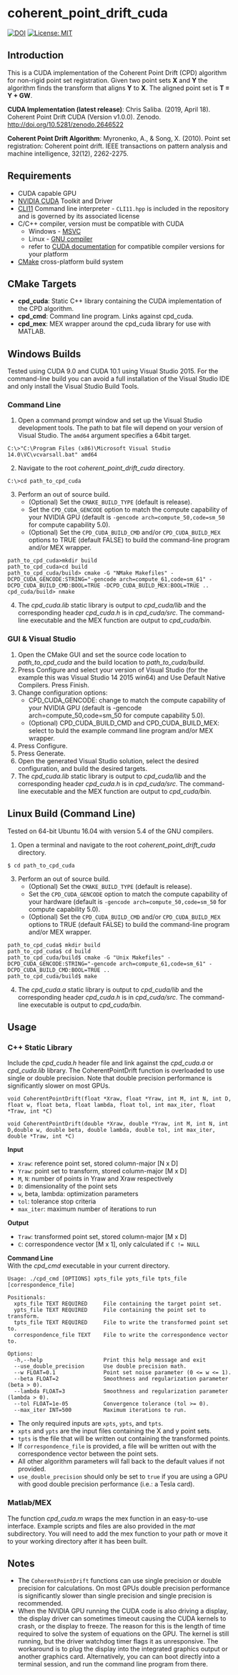 # coherent_point_drift_cuda
[![DOI](https://zenodo.org/badge/175826952.svg)](https://zenodo.org/badge/latestdoi/175826952)
[![License: MIT](https://img.shields.io/badge/License-MIT-green.svg)](https://opensource.org/licenses/MIT)

## Introduction
This is a CUDA implementation of the Coherent Point Drift (CPD) algorithm for non-rigid point set registration. Given two point sets **X** and **Y** the algorithm finds the transform that aligns **Y** to **X**. The aligned point set is **T = Y + GW**.

**CUDA Implementation (latest release)**: Chris Saliba. (2019, April 18). Coherent Point Drift CUDA (Version v1.0.0). Zenodo. http://doi.org/10.5281/zenodo.2646522

**Coherent Point Drift Algorithm**: Myronenko, A., & Song, X. (2010). Point set registration: Coherent point drift. IEEE transactions on pattern analysis and machine intelligence, 32(12), 2262-2275.

## Requirements
* CUDA capable GPU
* [NVIDIA CUDA](https://developer.nvidia.com/cuda-zone) Toolkit and Driver
* [CLI11](https://github.com/CLIUtils/CLI11) Command line interpreter - `CLI11.hpp` is included in the repository and is governed by its associated license
* C/C++ compiler, version must be compatible with CUDA
    * Windows - [MSVC](https://www.visualstudio.com/)
    * Linux - [GNU compiler](https://gcc.gnu.org/)
    * refer to [CUDA documentation](http://docs.nvidia.com/cuda/) for compatible compiler versions for your platform
* [CMake](https://cmake.org/) cross-platform build system

## CMake Targets
* **cpd_cuda**: Static C++ library containing the CUDA implementation of the CPD algorithm.
* **cpd_cmd**: Command line program. Links against cpd_cuda.
* **cpd_mex**: MEX wrapper around the cpd_cuda library for use with MATLAB.

## Windows Builds
Tested using CUDA 9.0 and CUDA 10.1 using Visual Studio 2015. For the command-line build you can avoid a full installation of the Visual Studio IDE and only install the Visual Studio Build Tools.

### Command Line
1. Open a command prompt window and set up the Visual Studio development tools. The path to bat file will depend on your version of Visual Studio. The `amd64` argument specifies a 64bit target.
```
C:\>"C:\Program Files (x86)\Microsoft Visual Studio 14.0\VC\vcvarsall.bat" amd64
```
2. Navigate to the root *coherent_point_drift_cuda* directory.
```
C:\>cd path_to_cpd_cuda
```
3. Perform an out of source build. 
    * (Optional) Set the `CMAKE_BUILD_TYPE` (default is release).
    * Set the `CPD_CUDA_GENCODE` option to match the compute capability of your NVIDIA GPU (default is `-gencode arch=compute_50,code=sm_50` for compute capability 5.0). 
    * (Optional) Set the `CPD_CUDA_BUILD_CMD` and/or `CPD_CUDA_BUILD_MEX` options to TRUE (default FALSE) to build the command-line program and/or MEX wrapper. 
```
path_to_cpd_cuda>mkdir build
path_to_cpd_cuda>cd build
path_to_cpd_cuda/build> cmake -G "NMake Makefiles" -DCPD_CUDA_GENCODE:STRING="-gencode arch=compute_61,code=sm_61" -DCPD_CUDA_BUILD_CMD:BOOL=TRUE -DCPD_CUDA_BUILD_MEX:BOOL=TRUE ..
cpd_cuda/build> nmake
``` 
4. The *cpd_cuda.lib* static library is output to *cpd_cuda/lib* and the corresponding header *cpd_cuda.h* is in *cpd_cuda/src*. The command-line executable and the MEX function are output to *cpd_cuda/bin*.

### GUI & Visual Studio
1. Open the CMake GUI and set the source code location to *path_to_cpd_cuda* and the build location to *path_to_cuda/build*.
2. Press Configure and select your version of Visual Studio (for the example this was Visual Studio 14 2015 win64) and Use Default Native Compilers. Press Finish.
3. Change configuration options:
    * CPD_CUDA_GENCODE: change to match the compute capability of your NVIDIA GPU (default is -gencode arch=compute_50,code=sm_50 for compute capability 5.0).
    * (Optional) CPD_CUDA_BUILD_CMD and CPD_CUDA_BUILD_MEX: select to buld the example command line program and/or MEX wrapper.
4. Press Configure.
5. Press Generate.
6. Open the generated Visual Studio solution, select the desired configuration, and build the desired targets.
7. The *cpd_cuda.lib* static library is output to *cpd_cuda/lib* and the corresponding header *cpd_cuda.h* is in *cpd_cuda/src*. The command-line executable and the MEX function are output to *cpd_cuda/bin*.

## Linux Build (Command Line)
Tested on 64-bit Ubuntu 16.04 with version 5.4 of the GNU compilers.

1. Open a terminal and navigate to the root *coherent_point_drift_cuda* directory.
```
$ cd path_to_cpd_cuda
```
3. Perform an out of source build. 
    * (Optional) Set the `CMAKE_BUILD_TYPE` (default is release).
    * Set the `CPD_CUDA_GENCODE` option to match the compute capability of your hardware (default is `-gencode arch=compute_50,code=sm_50` for compute capability 5.0). 
    * (Optional) Set the `CPD_CUDA_BUILD_CMD` and/or `CPD_CUDA_BUILD_MEX` options to TRUE (default FALSE) to build the command-line program and/or MEX wrapper. 
```
path_to_cpd_cuda$ mkdir build
path_to_cpd_cuda$ cd build
path_to_cpd_cuda/build$ cmake -G "Unix Makefiles" -DCPD_CUDA_GENCODE:STRING="-gencode arch=compute_61,code=sm_61" -DCPD_CUDA_BUILD_CMD:BOOL=TRUE ..
path_to_cpd_cuda/build$ make
``` 
4. The *cpd_cuda.a* static library is output to *cpd_cuda/lib* and the corresponding header *cpd_cuda.h* is in *cpd_cuda/src*. The command-line executable is output to *cpd_cuda/bin*.

## Usage

### C++ Static Library
Include the *cpd_cuda.h* header file and link against the *cpd_cuda.a* or *cpd_cuda.lib* library. The CoherentPointDrift function is overloaded to use single or double precision. Note that double precision performance is significantly slower on most GPUs.

```
void CoherentPointDrift(float *Xraw, float *Yraw, int M, int N, int D, float w, float beta, float lambda, float tol, int max_iter, float *Traw, int *C)

void CoherentPointDrift(double *Xraw, double *Yraw, int M, int N, int D,double w, double beta, double lambda, double tol, int max_iter, double *Traw, int *C)
```

**Input**

* `Xraw`: reference point set, stored column-major [N x D]
* `Yraw`: point set to transform, stored column-major [M x D]
* `M`, `N`: number of points in Yraw and Xraw respectively
* `D`: dimensionality of the point sets
* `w`, beta, lambda: optimization parameters
* `tol`: tolerance stop criteria
* `max_iter`: maximum number of iterations to run

**Output**

* `Traw`: transformed point set, stored column-major [M x D]
* `C`: correspondence vector [M x 1], only calculated if `C != NULL`

**Command Line**   
With the *cpd_cmd* executable in your current directory.
```
Usage: ./cpd_cmd [OPTIONS] xpts_file ypts_file tpts_file [correspondence_file]

Positionals:
  xpts_file TEXT REQUIRED     File containing the target point set.
  ypts_file TEXT REQUIRED     File containing the point set to transform.
  tpts_file TEXT REQUIRED     File to write the transformed point set to.
  correspondence_file TEXT    File to write the correspondence vector to.

Options:
  -h,--help                   Print this help message and exit
  --use_double_precision      Use double precision math.
  --w FLOAT=0.1               Point set noise parameter (0 <= w <= 1).
  --beta FLOAT=2              Smoothness and regularization parameter (beta > 0).
  --lambda FLOAT=3            Smoothness and regularization parameter (lambda > 0).
  --tol FLOAT=1e-05           Convergence tolerance (tol >= 0).
  --max_iter INT=500          Maximum iterations to run.
```

* The only required inputs are `xpts`, `ypts`, and `tpts`. 
* `xpts` and `ypts` are the input files containing the X and y point sets. 
* `tpts` is the file that will be written out containing the transformed points.
* If `correspondence_file` is provided, a file will be written out with the correspondence vector between the point sets.
* All other algorithm parameters will fall back to the default values if not provided.
* `use_double_precision` should only be set to `true` if you are using a GPU with good double precision performance (i.e.: a Tesla card).

### Matlab/MEX 
The function *cpd_cuda.m* wraps the mex function in an easy-to-use interface. Example scripts and files are also provided in the *mat* subdirectory. You will need to add the mex function to your path or move it to your working directory after it has been built.

## Notes
* The `CoherentPointDrift` functions can use single precision or double precision for calculations. On most GPUs double precision performance is significantly slower than single precision and single precision is recommended.
* When the NVIDIA GPU running the CUDA code is also driving a display, the display driver can sometimes timeout causing the CUDA kernels to crash, or the display to freeze. The reason for this is the length of time required to solve the system of equations on the GPU. The kernel is still running, but the driver watchdog timer flags it as unresponsive. The workaround is to plug the display into the integrated graphics output or another graphics card. Alternatively, you can can boot directly into a terminal session, and run the command line program from there. 
